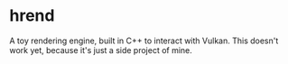 # hrend
A toy rendering engine, built in C++ to interact with Vulkan. This doesn't work yet, because it's just a side project of mine.
